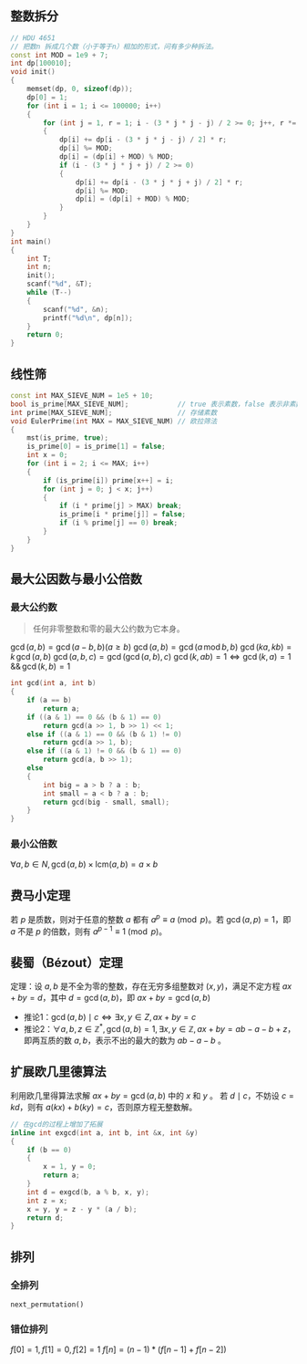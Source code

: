 ## 整数拆分

```C++
// HDU 4651
// 把数n 拆成几个数（小于等于n）相加的形式，问有多少种拆法。
const int MOD = 1e9 + 7;
int dp[100010];
void init()
{
    memset(dp, 0, sizeof(dp));
    dp[0] = 1;
    for (int i = 1; i <= 100000; i++)
    {
        for (int j = 1, r = 1; i - (3 * j * j - j) / 2 >= 0; j++, r *= -1)
        {
            dp[i] += dp[i - (3 * j * j - j) / 2] * r;
            dp[i] %= MOD;
            dp[i] = (dp[i] + MOD) % MOD;
            if (i - (3 * j * j + j) / 2 >= 0)
            {
                dp[i] += dp[i - (3 * j * j + j) / 2] * r;
                dp[i] %= MOD;
                dp[i] = (dp[i] + MOD) % MOD;
            }
        }
    }
}
int main()
{
    int T;
    int n;
    init();
    scanf("%d", &T);
    while (T--)
    {
        scanf("%d", &n);
        printf("%d\n", dp[n]);
    }
    return 0;
}
```

## 线性筛

```C++
const int MAX_SIEVE_NUM = 1e5 + 10;
bool is_prime[MAX_SIEVE_NUM];            // true 表示素数，false 表示非素数
int prime[MAX_SIEVE_NUM];                // 存储素数
void EulerPrime(int MAX = MAX_SIEVE_NUM) // 欧拉筛法
{
    mst(is_prime, true);
    is_prime[0] = is_prime[1] = false;
    int x = 0;
    for (int i = 2; i <= MAX; i++)
    {
        if (is_prime[i]) prime[x++] = i;
        for (int j = 0; j < x; j++)
        {
            if (i * prime[j] > MAX) break;
            is_prime[i * prime[j]] = false;
            if (i % prime[j] == 0) break;
        }
    }
}
```

## 最大公因数与最小公倍数

### 最大公约数

> 任何非零整数和零的最大公约数为它本身。

$\displaystyle \gcd(a,b)=\gcd(a-b,b)(a\geqslant b)$
$\displaystyle \gcd(a,b)=\gcd(a \,\text{mod}\, b,b )$
$\displaystyle \gcd(ka,kb)=k\,\gcd(a,b)$
$\displaystyle \gcd(a,b,c)=\gcd(\gcd(a,b),c)$
$\displaystyle \gcd(k,ab)=1\Longleftrightarrow\gcd(k,a)=1\,\&\&\,\gcd(k,b)=1$

```c++
int gcd(int a, int b)
{
    if (a == b)
        return a;
    if ((a & 1) == 0 && (b & 1) == 0)
        return gcd(a >> 1, b >> 1) << 1;
    else if ((a & 1) == 0 && (b & 1) != 0)
        return gcd(a >> 1, b);
    else if ((a & 1) != 0 && (b & 1) == 0)
        return gcd(a, b >> 1);
    else
    {
        int big = a > b ? a : b;
        int small = a < b ? a : b;
        return gcd(big - small, small);
    }
}
```

### 最小公倍数

$\displaystyle \forall a,b\in N,\gcd(a,b)\times\mathrm{lcm}(a,b)=a\times b$

## 费马小定理

若 $\displaystyle p$ 是质数，则对于任意的整数 $\displaystyle a$ 都有 $\displaystyle a^{p}\equiv a\pmod{p}$。若 $\displaystyle \gcd(a,p)=1$，即 $\displaystyle a$ 不是 $\displaystyle p$ 的倍数，则有 $\displaystyle a^{p-1}\equiv 1\pmod{p}$。

## 裴蜀（Bézout）定理

定理：设 $\displaystyle a,b$ 是不全为零的整数，存在无穷多组整数对 $\displaystyle (x,y)$，满足不定方程 $\displaystyle ax+by=d$，其中 $\displaystyle d=\gcd(a,b)$，即 $\displaystyle ax+by=\gcd(a,b)$

- 推论1：$\displaystyle \gcd(a,b)\mid c\Longleftrightarrow\exists x,y\in Z,ax+by=c$
- 推论2：$\displaystyle \forall a,b,z\in\mathbb{Z}^{*},\gcd(a,b)=1,\exists x,y\in\mathbb{Z},ax+by=ab-a-b+z$，即两互质的数 $\displaystyle a,b$，表示不出的最大的数为 $\displaystyle ab-a-b$ 。

## 扩展欧几里德算法

利用欧几里得算法求解 $\displaystyle ax+by=\gcd(a,b)$ 中的 $\displaystyle x$ 和 $\displaystyle y$ 。
若 $\displaystyle d\mid c$，不妨设 $\displaystyle c=kd$，则有 $\displaystyle a(kx)+b(ky)=c$，否则原方程无整数解。

```C++
// 在gcd的过程上增加了拓展
inline int exgcd(int a, int b, int &x, int &y)
{
    if (b == 0)
    {
        x = 1, y = 0;
        return a;
    }
    int d = exgcd(b, a % b, x, y);
    int z = x;
    x = y, y = z - y * (a / b);
    return d;
}
```

## 排列

### 全排列

`next_permutation()`

### 错位排列

$\displaystyle f[0]=1,f[1]=0,f[2]=1$
$\displaystyle f[n]=(n-1)*\left(f[n-1]+f[n-2]\right)$
